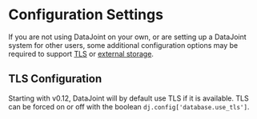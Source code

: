 # Configuration Settings

If you are not using DataJoint on your own, or are setting up a DataJoint
system for other users, some additional configuration options may be required
to support [TLS](#tls-configuration) or 
[external storage](../sysadmin/external-store.md).

## TLS Configuration

Starting with v0.12, DataJoint will by default use TLS if it is available. TLS can be 
forced on or off with the boolean `dj.config['database.use_tls']`.
